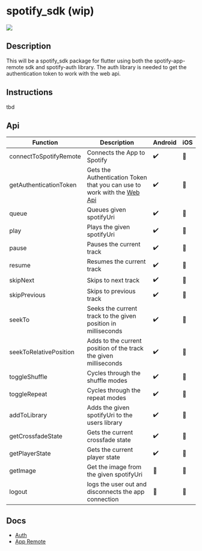 # spotify_sdk (wip)
[![](https://img.shields.io/badge/licence-MIT-blue.svg)](https://github.com/IamTobi/spotify_sdk/blob/master/LICENSE)

## Description

This will be a spotify_sdk package for flutter using both the spotify-app-remote sdk and spotify-auth library. The auth library is needed to get the authentication token to work with the web api. 

## Instructions

tbd

## Api

| Function  | Description| Android | iOS |
|---|---|---|--|
| connectToSpotifyRemote  | Connects the App to Spotify | :heavy_check_mark: | :construction_worker:  |  
|  getAuthenticationToken | Gets the Authentication Token that you can use to work with the [Web Api](https://developer.spotify.com/documentation/web-api/) |:heavy_check_mark: |  :construction_worker: |  
|  queue | Queues given spotifyUri |:heavy_check_mark: | :construction_worker:  |
|  play | Plays the given spotifyUri |:heavy_check_mark: |  :construction_worker: |
|  pause | Pauses the current track  |:heavy_check_mark: | :construction_worker:  |
|  resume | Resumes the current track |:heavy_check_mark: |  :construction_worker: |
|  skipNext | Skips to next track | :heavy_check_mark: | :construction_worker:  |
|  skipPrevious | Skips to previous track |:heavy_check_mark:  |  :construction_worker: |
|  seekTo | Seeks the current track to the given position in milliseconds | :heavy_check_mark:   |:construction_worker: |   |
|  seekToRelativePosition | Adds to the current position of the track the given milliseconds |:heavy_check_mark:  |  :construction_worker: |
|  toggleShuffle | Cycles through the shuffle modes |:heavy_check_mark: |  :construction_worker: |
|  toggleRepeat | Cycles through the repeat modes | :heavy_check_mark: |  :construction_worker: |
|  addToLibrary | Adds the given spotifyUri to the users library |:heavy_check_mark:  |  :construction_worker: |
|  getCrossfadeState | Gets the current crossfade state |:heavy_check_mark:  |  :construction_worker: |
|  getPlayerState | Gets the current player state |:heavy_check_mark:  |  :construction_worker: |
|  getImage | Get the image from the given spotifyUri |:construction_worker: |  :construction_worker: |
|  logout | logs the user out and disconnects the app connection |:construction_worker: |  :construction_worker: |


## Docs

- [Auth](https://spotify.github.io/android-sdk/auth-lib/docs/index.html) 
- [App Remote](https://spotify.github.io/android-sdk/app-remote-lib/docs/index.html) 





